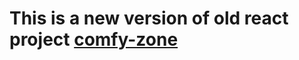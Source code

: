 # This is a new version of old react project [comfy-zone](https://github.com/Freemasoid/react-comfy-zone)
